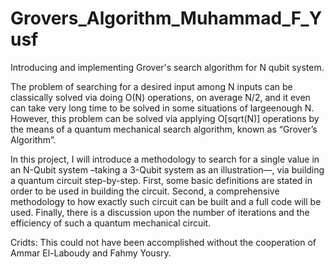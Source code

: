 # Grovers_Algorithm_Muhammad_F_Yusf
Introducing and implementing Grover's search algorithm for N qubit system.

The problem of searching for a desired input among N inputs can be classically solved via doing O(N) operations, on average N/2, and it even can take very long time to be solved in some situations of largeenough N. However, this problem can be solved via applying O[sqrt(N)] operations by the means of a quantum mechanical search algorithm, known as “Grover’s Algorithm”. 

In this project, I will introduce a methodology to search for a single value in an N-Qubit system –taking a 3-Qubit system as an illustration—, via building a quantum circuit step-by-step. First, some basic definitions are stated in order to be used in building the circuit. Second, a comprehensive methodology to how exactly such circuit can be built and a full code will be used. Finally, there is a discussion upon the number of iterations and the efficiency of such a quantum mechanical circuit.

Cridts: This could not have been accomplished without the cooperation of Ammar El-Laboudy and Fahmy Yousry.
